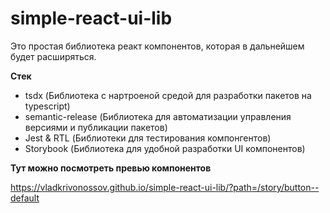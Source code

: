 # simple-react-ui-lib

Это простая библиотека реакт компонентов, которая в дальнейшем будет расширяться.

**Стек** 
- tsdx (Библиотека с нартроеной средой для разработки пакетов на typescript)
- semantic-release (Библиотека для автоматизации управления версиями и публикации пакетов)
- Jest & RTL (Библиотеки для тестирования компонгентов)
- Storybook (Библиотека для удобной разработки UI компонентов)


**Тут можно посмотреть превью компонентов** 

https://vladkrivonossov.github.io/simple-react-ui-lib/?path=/story/button--default
